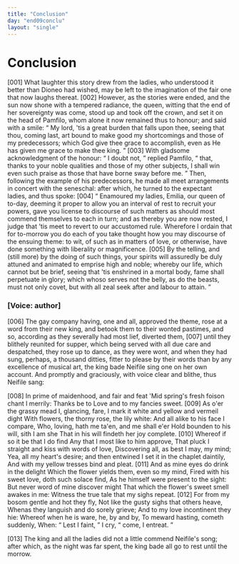 ```yaml
---
title: "Conclusion"
day: "end09conclu"
layout: "single"
---
```

<div id="d09conclu" type="conclusion" who="author">
 <h1>
  Conclusion
 </h1>
 <p>
  <a name="p09970001">
   [001]
  </a>
  What laughter this story drew from the ladies, who understood it
 better than Dioneo had wished, may be left to the imagination of
 the fair one that now laughs thereat.
  <a name="p09970002">
   [002]
  </a>
  However, as the stories were
 ended, and the sun now shone with a tempered radiance, the queen,
 witting that the end of her sovereignty was come, stood up and took
 off the crown, and set it on the head of Pamfilo, whom alone it now
 remained thus to honour; and said with a smile:
  <q direct="unspecified">
   My lord, 'tis
 a great burden that falls upon thee, seeing that thou, coming last, art
 bound to make good my shortcomings and those of my predecessors;
 which God give thee grace to accomplish, even as He has given me
 grace to make thee king.
  </q>
  <a name="p09970003">
   [003]
  </a>
  With gladsome acknowledgment of the
 honour:
  <q direct="unspecified">
   I doubt not,
  </q>
  replied Pamfilo,
  <q direct="unspecified">
   that, thanks to your
 noble qualities and those of my other subjects, I shall win even such
 praise as those that have borne sway before me.
  </q>
  Then, following
 the example of his predecessors, he made all meet arrangements in
 concert with the seneschal: after which, he turned to the expectant
 ladies, and thus spoke:
  <a name="p09970004">
   [004]
  </a>
  <q direct="unspecified">
   Enamoured my ladies, Emilia, our queen
 of to-day, deeming it proper to allow you an interval of rest to recruit
 your powers, gave you license to discourse of such matters as should
 most commend themselves to each in turn; and as thereby you are
 now rested, I judge that 'tis meet to revert to our accustomed rule.
 Wherefore I ordain that for to-morrow you do each of you take
 thought how you may discourse of the ensuing theme: to wit, of
 such as in matters of love, or otherwise, have done something with
 liberality or magnificence.
   <a name="p09970005">
    [005]
   </a>
   By the telling, and (still more) by the
 doing of such things, your spirits will assuredly be duly attuned and
   animated
 to emprise high and noble; whereby our life, which cannot
 but be brief, seeing that 'tis enshrined in a mortal body, fame
 shall perpetuate in glory; which whoso serves not the belly, as do the
 beasts, must not only covet, but with all zeal seek after and labour to
 attain.
  </q>
 </p>
 <p>
  <h3>
   [Voice: author]
  </h3>
 </p>
 <p>
  <a name="p09970006">
   [006]
  </a>
  The gay company having, one and all, approved the theme, rose
 at a word from their new king, and betook them to their wonted
 pastimes, and so, according as they severally had most lief, diverted
 them,
  <a name="p09970007">
   [007]
  </a>
  until they blithely reunited for supper, which being served
 with all due care and despatched, they rose up to dance, as they were
 wont, and when they had sung, perhaps, a thousand ditties, fitter to
 please by their words than by any excellence of musical art, the king
 bade Neifile sing one on her own account. And promptly and
 graciously, with voice clear and blithe, thus Neifile sang:
 </p>
 <div3 type="song" who="neifile">
  <lg>
   <a name="p09970008">
    [008]
   </a>
   <l>
    In prime of maidenhood, and fair and feat
   </l>
   <l>
    'Mid spring's fresh foison chant I merrily:
   </l>
   <l>
    Thanks be to Love and to my fancies sweet.
   </l>
  </lg>
  <lg>
   <a name="p09970009">
    [009]
   </a>
   <l>
    As o'er the grassy mead I, glancing, fare,
   </l>
   <l>
    I mark it white and yellow and vermeil dight
   </l>
   <l>
    With flowers, the thorny rose, the lily white:
   </l>
   <l>
    And all alike to his face I compare,
   </l>
   <l>
    Who, loving, hath me ta'en, and me shall e'er
   </l>
   <l>
    Hold bounden to his will, sith I am she
   </l>
   <l>
    That in his will findeth her joy complete.
   </l>
  </lg>
  <lg>
   <a name="p09970010">
    [010]
   </a>
   <l>
    Whereof if so it be that I do find
   </l>
   <l>
    Any that I most like to him approve,
   </l>
   <l>
    That pluck I straight and kiss with words of love,
   </l>
   <l>
    Discovering all, as best I may, my mind;
   </l>
   <l>
    Yea, all my heart's desire; and then entwined
   </l>
   <l>
    I set it in the chaplet daintily,
   </l>
   <l>
    And with my yellow tresses bind and pleat.
   </l>
  </lg>
  <lg>
   <a name="p09970011">
    [011]
   </a>
   <l>
    And as mine eyes do drink in the delight
   </l>
   <l>
    Which the flower yields them, even so my mind,
   </l>
   <l>
    Fired with his sweet love, doth such solace find,
   </l>
   <l>
    As he himself were present to the sight:
   </l>
   <l>
    But never word of mine discover might
   </l>
   <l>
    That which the flower's sweet smell awakes in me:
   </l>
   <l>
    Witness the true tale that my sighs repeat.
   </l>
  </lg>
  <lg>
   <a name="p09970012">
    [012]
   </a>
   <l>
    For from my bosom gentle and hot they fly,
   </l>
   <l>
    Not like the gusty sighs that others heave,
   </l>
   <l>
    Whenas they languish and do sorely grieve;
   </l>
   <l>
    And to my love incontinent they hie:
   </l>
   <l>
    Whereof when he is ware, he, by and by,
   </l>
   <l>
    To meward hasting, cometh suddenly,
   </l>
   <l>
    When:
    <q direct="unspecified">
     Lest I faint,
    </q>
    I cry,
    <q direct="unspecified">
     come, I entreat.
    </q>
   </l>
  </lg>
 </div3>
 <p>
  <a name="p09970013">
   [013]
  </a>
  The king and all the ladies did not a little commend Neifile's
 song; after which, as the night was far spent, the king bade all go to
 rest until the morrow.
 </p>
</div>